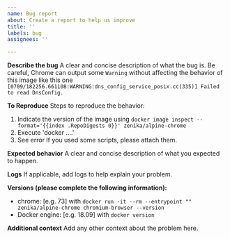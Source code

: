 ```yaml
---
name: Bug report
about: Create a report to help us improve
title: ''
labels: bug
assignees: ''

---
```


**Describe the bug**
A clear and concise description of what the bug is.
Be careful, Chrome can output some `Warning` without affecting the behavior of this image like this one
`[0709/182256.661108:WARNING:dns_config_service_posix.cc(335)] Failed to read DnsConfig.`

**To Reproduce**
Steps to reproduce the behavior:
1. Indicate the version of the image using `docker image inspect --format='{{index .RepoDigests 0}}' zenika/alpine-chrome`
2. Execute 'docker ....'
3. See error
If you used some scripts, please attach them.

**Expected behavior**
A clear and concise description of what you expected to happen.

**Logs**
If applicable, add logs to help explain your problem.

**Versions (please complete the following information):**
 - chrome: [e.g. 73] with `docker run -it --rm --entrypoint "" zenika/alpine-chrome chromium-browser --version`
 - Docker engine: [e.g. 18.09] with `docker version`

**Additional context**
Add any other context about the problem here.
